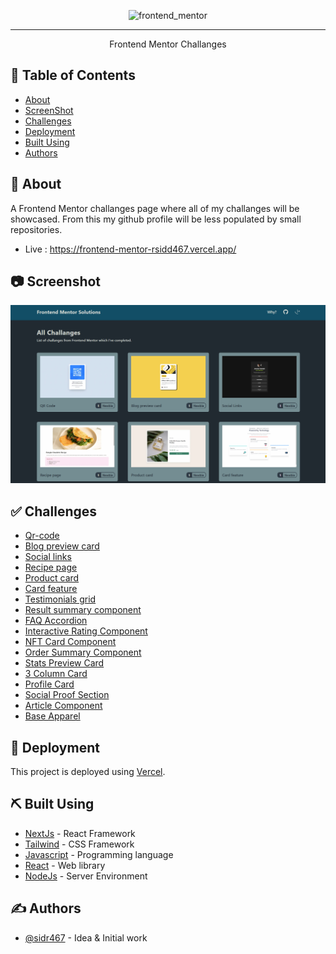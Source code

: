 <p align="center"><img src="https://socialify.git.ci/sidr467/frontend_mentor/image?language=1&name=1&owner=1&theme=Light" alt="frontend_mentor" width="640" height="320" />
</p>

---

<p align="center"> Frontend Mentor Challanges
    <br> 
</p>

## 📝 Table of Contents

- [About](#about)
- [ScreenShot](#ss)
- [Challenges](#challenges)
- [Deployment](#deployment)
- [Built Using](#built_using)
- [Authors](#authors)

## 🧐 About <a name = "about"></a>

A Frontend Mentor challanges page where all of my challanges will be showcased. From this my github profile will be less populated by small repositories.

- Live : https://frontend-mentor-rsidd467.vercel.app/

## 📷 Screenshot <a name = "ss"></a>

![ScreenShot](./public/Readme/preview.png)

## ✅ Challenges <a name = "challenges"></a>

- [Qr-code](https://frontend-mentor-rsidd467.vercel.app/challenges/qr-code)
- [Blog preview card](https://frontend-mentor-rsidd467.vercel.app/challenges/blog-preview-card)
- [Social links](https://frontend-mentor-rsidd467.vercel.app/challenges/social-links)
- [Recipe page](https://frontend-mentor-rsidd467.vercel.app/challenges/recipe-page)
- [Product card](https://frontend-mentor-rsidd467.vercel.app/challenges/product-card)
- [Card feature](https://frontend-mentor-rsidd467.vercel.app/challenges/card-feature)
- [Testimonials grid](https://frontend-mentor-rsidd467.vercel.app/challenges/testimonials-grid-section)
- [Result summary component](https://frontend-mentor-rsidd467.vercel.app/challenges/result-summary-component)
- [FAQ Accordion ](https://frontend-mentor-rsidd467.vercel.app/challenges/faq-accordion-main)
- [Interactive Rating Component ](https://frontend-mentor-rsidd467.vercel.app/challenges/interactive-rating-component)
- [NFT Card Component ](https://frontend-mentor-rsidd467.vercel.app/challenges/nft-card)
- [Order Summary Component ](https://frontend-mentor-rsidd467.vercel.app/challenges/order-summary)
- [Stats Preview Card ](https://frontend-mentor-rsidd467.vercel.app/challenges/stats-preview)
- [3 Column Card ](https://frontend-mentor-rsidd467.vercel.app/challenges/3-column-card)
- [Profile Card ](https://frontend-mentor-rsidd467.vercel.app/challenges/profile-card)
- [Social Proof Section ](https://frontend-mentor-rsidd467.vercel.app/challenges/social-proof-section)
- [Article Component ](https://frontend-mentor-rsidd467.vercel.app/challenges/article-component)
- [Base Apparel ](https://frontend-mentor-rsidd467.vercel.app/challenges/base-apparel)

## 🚀 Deployment <a name = "deployment"></a>

This project is deployed using [Vercel](https://vercel.com).

## ⛏️ Built Using <a name = "built_using"></a>

- [NextJs](https://nextjs.org/) - React Framework
- [Tailwind](https://tailwindcss.com/) - CSS Framework
- [Javascript](https://www.typescriptlang.org/) - Programming language
- [React](https://react.dev/) - Web library
- [NodeJs](https://nodejs.org/en/) - Server Environment

## ✍️ Authors <a name = "authors"></a>

- [@sidr467](https://github.com/sidr467) - Idea & Initial work

<!-- # frontend_mentor

A Frontend Mentor challanges page where all of my challanges of will be showcased. From this my github profile will be less populated by small repositories.

This is a [Next.js](https://nextjs.org/) project bootstrapped with [`create-next-app`](https://github.com/vercel/next.js/tree/canary/packages/create-next-app).

## Getting Started

First, run the development server:

```bash
npm run dev
# or
yarn dev
# or
pnpm dev
# or
bun dev
```

Open [http://localhost:3000](http://localhost:3000) with your browser to see the result.

You can start editing the page by modifying `app/page.js`. The page auto-updates as you edit the file.

This project uses [`next/font`](https://nextjs.org/docs/basic-features/font-optimization) to automatically optimize and load Inter, a custom Google Font.

## Learn More

To learn more about Next.js, take a look at the following resources:

- [Next.js Documentation](https://nextjs.org/docs) - learn about Next.js features and API.
- [Learn Next.js](https://nextjs.org/learn) - an interactive Next.js tutorial.

You can check out [the Next.js GitHub repository](https://github.com/vercel/next.js/) - your feedback and contributions are welcome!

## Deploy on Vercel

The easiest way to deploy your Next.js app is to use the [Vercel Platform](https://vercel.com/new?utm_medium=default-template&filter=next.js&utm_source=create-next-app&utm_campaign=create-next-app-readme) from the creators of Next.js.

Check out our [Next.js deployment documentation](https://nextjs.org/docs/deployment) for more details. -->
